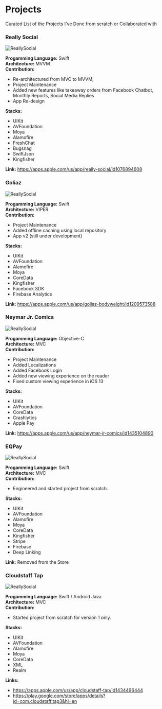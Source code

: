 # Projects
Curated List of the Projects I've Done from scratch or Collaborated with

### Really Social
![ReallySocial](https://github.com/jhadejhade/projects/blob/master/ReallySocial.png)

**Progamming Language:** Swift \
**Architecture:** MVVM \
**Contribution:**
 - Re-architectured from MVC to MVVM, 
 - Project Maintenance
 - Added new features like takeaway orders from Facebook Chatbot, Monthly Reports, Social Media Replies
 - App Re-design
 
**Stacks:**
 - UIKit
 - AVFoundation
 - Moya
 - Alamofire
 - FreshChat
 - Bugsnag
 - SwiftJson
 - Kingfisher


**Link:** https://apps.apple.com/us/app/really-social/id1076894608

### Goliaz
![ReallySocial](https://github.com/jhadejhade/projects/blob/master/Goliaz.png)

**Progamming Language:** Swift \
**Architecture:** VIPER \
**Contribution:**
 - Project Maintenance
 - Added offline caching using local repository
 - App v2 (still under development)
 
**Stacks:**
 - UIKit
 - AVFoundation
 - Alamofire
 - Moya
 - CoreData
 - Kingfisher
 - Facebook SDK
 - Firebase Analytics

**Link:** https://apps.apple.com/us/app/goliaz-bodyweight/id1209573588

### Neymar Jr. Comics
![ReallySocial](https://github.com/jhadejhade/projects/blob/master/Neymar.png)

**Progamming Language:** Objective-C \
**Architecture:** MVC \
**Contribution:**
 - Project Maintenance
 - Added Localizations
 - Added Facebook Login
 - Added new viewing experience on the reader
 - Fixed custom viewing experience in iOS 13
 
**Stacks:**
 - UIKit
 - AVFoundation
 - CoreData
 - Crashlytics
 - Apple Pay

**Link:** https://apps.apple.com/us/app/neymar-jr-comics/id1435104890

### EQPay
![ReallySocial](https://github.com/jhadejhade/projects/blob/master/EQPay.png)

**Progamming Language:** Swift \
**Architecture:** MVC \
**Contribution:**
 - Engineered and started project from scratch.
 
**Stacks:**
 - UIKit
 - AVFoundation
 - Alamofire
 - Moya
 - CoreData
 - Kingfisher
 - Stripe
 - Firebase
 - Deep Linking

**Link:** Removed from the Store

### Cloudstaff Tap
![ReallySocial](https://github.com/jhadejhade/projects/blob/master/Cloudstaff.png)

**Progamming Language:** Swift / Android Java \
**Architecture:** MVC \
**Contribution:**
 - Started project from scratch for version 1 only.
 
**Stacks:**
 - UIKit
 - AVFoundation
 - Alamofire
 - Moya
 - CoreData
 - XML
 - Realm

**Links:** 
 - https://apps.apple.com/us/app/cloudstaff-tap/id1434496444
 - https://play.google.com/store/apps/details?id=com.cloudstaff.tap3&hl=en

